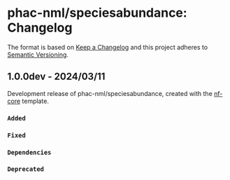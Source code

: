 # phac-nml/speciesabundance: Changelog

The format is based on [Keep a Changelog](https://keepachangelog.com/en/1.0.0/)
and this project adheres to [Semantic Versioning](https://semver.org/spec/v2.0.0.html).

## 1.0.0dev - 2024/03/11

Development release of phac-nml/speciesabundance, created with the [nf-core](https://nf-co.re/) template.

### `Added`

### `Fixed`

### `Dependencies`

### `Deprecated`
